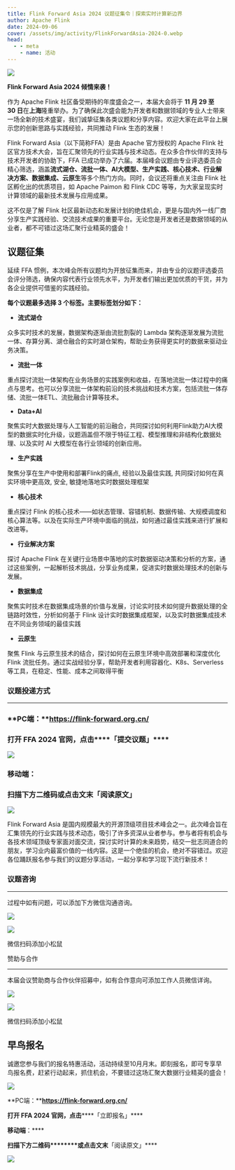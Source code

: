 ```yaml
---
title: Flink Forward Asia 2024 议题征集令｜探索实时计算新边界
author: Apache Flink
date: 2024-09-06
cover: /assets/img/activity/FlinkForwardAsia-2024-0.webp
head:
  - - meta
    - name: 活动
---
```


![](/assets/img/activity/FlinkForwardAsia-2024-0.webp)

**Flink Forward Asia 2024 倾情来袭！**

作为 Apache Flink 社区备受期待的年度盛会之一，本届大会将于 **11 月 29 至 30 日**在**上海**隆重举办。为了确保此次盛会能为开发者和数据领域的专业人士带来一场全新的技术盛宴，我们诚挚征集各类议题和分享内容。欢迎大家在此平台上展示您的创新思路与实践经验，共同推动 Flink 生态的发展！

Flink Forward Asia（以下简称FFA）是由 Apache 官方授权的 Apache Flink 社区官方技术大会，旨在汇聚领先的行业实践与技术动态。在众多合作伙伴的支持与技术开发者的协助下，FFA 已成功举办了六届。本届峰会议题由专业评选委员会精心筛选，涵盖**流式湖仓、流批一体、AI大模型、生产实践、核心技术、行业解决方案、数据集成、云原生**等多个热门方向。同时，会议还将重点关注由 Flink 社区孵化出的优质项目，如 Apache Paimon 和 Flink CDC 等等，为大家呈现实时计算领域的最新技术发展与应用成果。

这不仅是了解 Flink 社区最新动态和发展计划的绝佳机会，更是与国内外一线厂商分享生产实践经验、交流技术成果的重要平台。无论您是开发者还是数据领域的从业者，都不可错过这场汇聚行业精英的盛会！

## 议题征集

延续 FFA 惯例，本次峰会所有议题均为开放征集而来，并由专业的议题评选委员会评分筛选，确保内容代表行业领先水平，为开发者们输出更加优质的干货，并为各企业提供可借鉴的实践经验。

**每个议题最多选择 3 个标签。主要标签划分如下：**

*   **流式湖仓**
    

众多实时技术的发展，数据架构逐渐由流批割裂的 Lambda 架构逐渐发展为流批一体、存算分离、湖仓融合的实时湖仓架构，帮助业务获得更实时的数据来驱动业务决策。

*   **流批一体**
    

重点探讨流批一体架构在业务场景的实践案例和收益，在落地流批一体过程中的痛点与思考。也可以分享流批一体架构前沿的技术挑战和技术方案，包括流批一体存储、流批一体ETL、流批融合计算等技术。

*   **Data+AI** 
    

聚焦实时大数据处理与人工智能的前沿融合，共同探讨如何利用Flink助力AI大模型的数据实时化升级，议题涵盖但不限于特征工程、模型推理和非结构化数据处理、以及实时 AI 大模型在各行业领域的创新应用。

*   **生产实践**
    

聚焦分享在生产中使用和部署Flink的痛点, 经验以及最佳实践, 共同探讨如何在真实环境中更高效, 安全, 敏捷地落地实时数据处理框架

*   **核心技术**
    

重点探讨 Flink 的核心技术——如状态管理、容错机制、数据传输、大规模调度和核心算法等。以及在实际生产环境中面临的挑战，如何通过最佳实践来进行扩展和改进等。

*   **行业解决方案**
    

探讨 Apache Flink 在关键行业场景中落地的实时数据驱动决策和分析的方案，通过这些案例，一起解析技术挑战，分享业务成果，促进实时数据处理技术的创新与发展。

*   **数据集成**
    

聚焦实时技术在数据集成场景的价值与发展，讨论实时技术如何提升数据处理的全链路时效性，分析如何基于 Flink 设计实时数据集成框架，以及实时数据集成技术在不同业务领域的最佳实践

*   **云原生**
    

聚焦 Flink 与云原生技术的结合，探讨如何在云原生环境中高效部署和深度优化 Flink 流批任务。通过实战经验分享，帮助开发者利用容器化、K8s、Serverless等工具，在稳定、性能、成本之间取得平衡

### 议题投递方式

* * *

### **PC端：****https://flink-forward.org.cn/**

### 打开 FFA 2024 官网，点击****「提交议题」****

![](/assets/img/activity/FlinkForwardAsia-2024-1.webp)

### 移动端：

### 扫描下方二维码或点击文**末「阅读原文」**

![](/assets/img/activity/FlinkForwardAsia-2024-2.webp)

Flink Forward Asia 是国内规模最大的开源顶级项目技术峰会之一。此次峰会旨在汇集领先的行业实践与技术动态，吸引了许多资深从业者参与。参与者将有机会与各技术领域顶级专家面对面交流，探讨实时计算的未来趋势，结交一批志同道合的朋友，学习业内最富价值的一线内容。这是一个绝佳的机会，绝对不容错过。欢迎各位踊跃报名参与我们的议题分享活动，一起分享和学习现下流行新技术！

### 议题咨询

* * *

过程中如有问题，可以添加下方微信沟通咨询。

![](/assets/img/activity/FlinkForwardAsia-2024-3.webp)

![](/assets/img/activity/FlinkForwardAsia-2024-4.webp)

微信扫码添加小松鼠

赞助与合作

* * *

本届会议赞助商与合作伙伴招募中，如有合作意向可添加工作人员微信详询。

![](/assets/img/activity/FlinkForwardAsia-2024-5.webp)

![](/assets/img/activity/FlinkForwardAsia-2024-6.webp)

微信扫码添加小松鼠

## 早鸟报名

诚邀您参与我们的报名特惠活动，活动持续至10月月末。即刻报名，即可专享早鸟报名费，赶紧行动起来，抓住机会，不要错过这场汇聚大数据行业精英的盛会！

![](/assets/img/activity/FlinkForwardAsia-2024-7.webp)

**PC端：****https://flink-forward.org.cn/**

**打开 FFA 2024 官网，点击******「立即报名」****

**移动****端******：****

****扫描下方二维码********或点击文末****「阅读原文」****

![](/assets/img/activity/FlinkForwardAsia-2024-8.webp)
